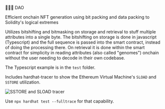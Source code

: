 🗿🇹🇩 DAO

Efficient onchain NFT generation using bit packing and data packing to Solidity's logical extremes

Utilizes bitshifting and bitmasking on storage and retrieval to stuff multiple attributes into a single byte. The bitshifting on storage is done in javascript (Typescript) and the full sequence is passed into the smart contract, instead of doing the processing there. On retrieval it is done within the smart contract for simplicity in reading attributes (also called "genomes") onchain without the user needing to decode in their own codebase.

The Typescript example is in the `test` folder.

Includes hardhat-tracer to show the Ethereum Virtual Machine's `SLOAD` and `SSTORE` utilization.

![SSTORE and SLOAD tracer](https://github.com/0xevm1/0xEVM1/blob/main/evm-efficiency-tracer.gif)

Use `npx hardhat test --fulltrace` for that capability.
